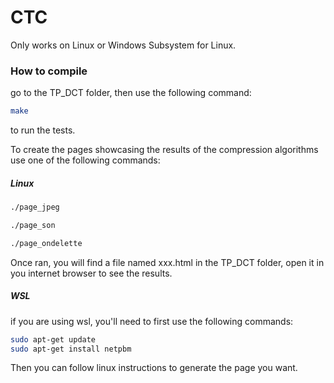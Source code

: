 # CTC

Only works on Linux or Windows Subsystem for Linux.


### How to compile

go to the TP_DCT folder, then use the following command:

```bash
make
```

to run the tests.

To create the pages showcasing the results of the compression algorithms use one of the following commands:

##### Linux

```bash
./page_jpeg
```
```bash
./page_son
```
```bash
./page_ondelette
```

Once ran, you will find a file named xxx.html in the TP_DCT folder, open it in you internet browser to see the results.

##### WSL

if you are using wsl, you'll need to first use the following commands:

```bash
sudo apt-get update
sudo apt-get install netpbm
```

Then you can follow linux instructions to generate the page you want.

